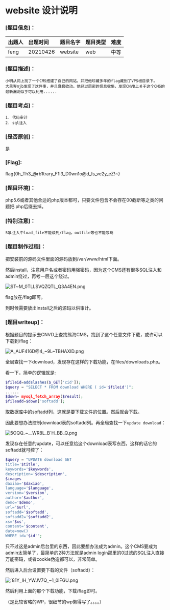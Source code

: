 # website 设计说明

### [题目信息]：

| 出题人 | 出题时间 | 题目名字 | 题目类型 | 难度 |
| :----- | :------- | :------- | :------- | :--- |
| feng   | 20210426 | website  | web      | 中等 |

### [题目描述]：

```
小明从网上找了一个CMS搭建了自己的网站，并把他珍藏多年的flag藏到了VPS根目录下。
大黑客mjb发现了这件事，并且蠢蠢欲动。他经过周密的信息收集，发现CNVD上关于这个CMS的最新漏洞似乎可以利用......
```

### [题目考点]：

```
1. 代码审计
2. sql注入
```

### [是否原创]：

是

### [Flag]:

flag{0h_Th3_@rb1trary_F1l3_D0wn1o@d_Is_ve2y_eZ!~}

### [题目环境]：

php5.6或者其他合适的php版本都可，只要文件包含不会存在00截断等之类的问题把.php后缀去掉。

### [特别注意]：

```
SQL注入中load_file不能读到/flag，outfile等也不能写马
```

### [题目制作过程]：

把安装前的源码文件里面的源码放到/var/www/html下面。

然后install，注意用户名或者密码用强密码，因为这个CMS还有很多SQL注入和admin绕过，再考一层这个绕过。

![ST~M_0TLLSVQZQTL_Q3A4EN.png](https://i.loli.net/2021/05/06/AsXdavBNtSwO3Ci.png)

flag放在/flag即可。

到时候需要放出install之后的源码以供审计。

### [题目writeup]：

根据题目的提示去CNVD上查找熊海CMS，找到了这个任意文件下载，或许可以下载到/flag：

![A_AUF416D@4_~9L~TBHAXID.png](https://i.loli.net/2021/05/06/FJmRBG98sLSvNOI.png)



全局查找一下download，发现存在这样的下载功能，在files/downloads.php。

看一下，简单的逻辑就是:

```php
$fileid=addslashes($_GET['cid']);
$query = "SELECT * FROM download WHERE ( id='$fileid')";
......
$down= mysql_fetch_array($result);
$fileadd=$down['softadd'];
```

取数据库中的softadd列，这就是要下载文件的位置。然后就会下载。

因此要想办法控制download表的softadd列。再全局查找一下`update download`：

![5OQQ_~__WR8`L`_B`H_BB_Q.png](https://i.loli.net/2021/05/06/Abpz8HDFCL4KqcO.png)

发现存在任意的update，可以任意给这个download表写东西，这样的话它的softadd就可控了：

```php
$query = "UPDATE download SET 
title='$title',
keywords='$keywords',
description='$description',
$images
daxiao='$daxiao',
language='$language',
version='$version',
author='$author',
demo='$demo',
url='$url',
softadd='$softadd',
softadd2='$softadd2',
xs='$xs',
content='$content',
date=now()
WHERE id='$id'";
```

只不过这是admin后台里的东西，因此要想办法成为admin。这个CMS要成为admin太简单了，最简单的2种方法就是admin login那里的0过滤的SQL注入直接万能密码，或者cookie伪造都可以，非常简单。

然后进入后台设置要下载的文件（softadd）：

![`81Y_IH_YWJV7Q_~1_0IFGU.png](https://i.loli.net/2021/05/06/5neXtv3mwbljYdU.png)



然后利用上面的那个下载功能，下载/flag即可。

（是比较省略的WP，很细节的wp懒得写了。。。。）